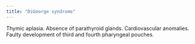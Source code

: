 ```yaml
---
title: "DiGeorge syndrome"
---
```

Thymic aplasia. Absence of parathyroid glands. Cardiovascular anomalies. Faulty development of third and fourth pharyngeal pouches.

